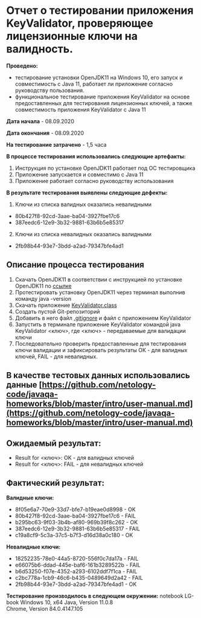 # Отчет о тестировании приложения KeyValidator, проверяющее лицензионные ключи на валидность.
**Проведено:**
 - тестирование установки OpenJDK11 на Windows 10, его запуск и совместимость с Java 11, работает ли приложение согласно руководству пользования.
 - функциональное тестирование приложения KeyValidator на основе предоставленных для тестирования лицензионных ключей, а также совместимость приложения KeyValidator c Java 11

**Дата начала** - 08.09.2020

**Дата окончания** - 08.09.2020

**На тестирование затрачено** - 1,5 часа 

**В процессе тестирования использовались следующие артефакты:**
1. Инструкция по установке OpenJDK11 работает под ОС тестировщика
2. Приложение запускается и совместимо с Java 11
3. Приложение работает согласно руководству использования

**В результате тестирования выявлены следующие дефекты:**
1. Ключи из списка валидных оказались невалидными
* 80b427f8-92cd-3aae-ba04-3927fbe17c6
* 387eedc6-12e9-3b32-9881-63b6b5e85317

2. Ключи из списка невалидных оказались валидными
* 2fb98b44-93e7-3bdd-a2ad-79347bfe4ad1

## Описание процесса тестирования
1. Скачать OpenJDK11 в соответствии с инструкцией по установке OpenJDK11 по [ссылке](https://github.com/netology-code/javaqa-homeworks/blob/master/intro/openjdk11-manual.md)
2. Протестировать установку OpenJDK11 через терминал выполнив команду java -version
3. Скачать приложение [KeyValidator.class](https://github.com/netology-code/javaqa-homeworks/blob/master/intro/user-manual.md)
4. Создать пустой Git-репозиторий
5. Добавить в него файл [.gitignore](https://github.com/netology-code/javaqa-homeworks/blob/master/.gitignore) и файл с приложением KeyValidator
6. Запустить в терминале приложение KeyValidator командой java KeyValidator <ключ>, где <ключ> - передаваемые для валидации ключи
7. Последовательно проверить предоставленные для тестирования ключи валидации и зафиксировать результаты ОК - для валидных ключей, FAIL - для невалидных.

## В качестве тестовых данных использовались данные [https://github.com/netology-code/javaqa-homeworks/blob/master/intro/user-manual.md](https://github.com/netology-code/javaqa-homeworks/blob/master/intro/user-manual.md)

## Ожидаемый результат:
* Result for <ключ>: OK - для валидных ключей
* Result for <ключ>: FAIL - для невалидных ключей

## Фактический результат:
**Валидные ключи:**

* 8f05e6a7-70e9-33d7-bfe7-b19eae0d8998 - OK
* 80b427f8-92cd-3aae-ba04-3927fbe17c6 - FAIL
* b295bc63-9f03-3b4b-af80-969b39f8c262 - OK
* 387eedc6-12e9-3b32-9881-63b6b5e85317 - FAIL
* c19a8cf9-5c3a-37c5-b7f3-d16d38a0c180 - OK

**Невалидные ключи:**
* 18252235-78e0-44a5-8720-556f0c7da17a - FAIL
* e66075b6-ddad-445e-baf6-161b3289522b - FAIL
* b6d53250-f07e-4352-a293-6102ddf7f1ca - FAIL
* c2bc778a-1cb9-46c6-b435-0489649d2a42 - FAIL
* 2fb98b44-93e7-3bdd-a2ad-79347bfe4ad1 - OK


**Тестирование производилось в следующем окружении:**
 notebook LG-book 
 Windows 10, x64
 Java, Version 11.0.8   
 Chrome, Version 84.0.4147.105
